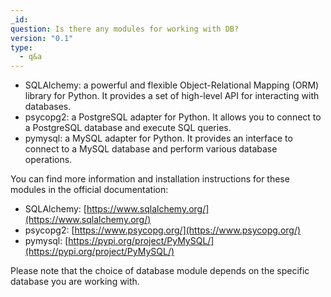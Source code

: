 ```yaml
---
_id: 
question: Is there any modules for working with DB?
version: "0.1"
type:
  - q&a
---
```

- SQLAlchemy: a powerful and flexible Object-Relational Mapping (ORM) library for Python. It provides a set of high-level API for interacting with databases.
- psycopg2: a PostgreSQL adapter for Python. It allows you to connect to a PostgreSQL database and execute SQL queries.
- pymysql: a MySQL adapter for Python. It provides an interface to connect to a MySQL database and perform various database operations.

You can find more information and installation instructions for these modules in the official documentation:

- SQLAlchemy: [https://www.sqlalchemy.org/](https://www.sqlalchemy.org/)
- psycopg2: [https://www.psycopg.org/](https://www.psycopg.org/)
- pymysql: [https://pypi.org/project/PyMySQL/](https://pypi.org/project/PyMySQL/)

Please note that the choice of database module depends on the specific database you are working with.